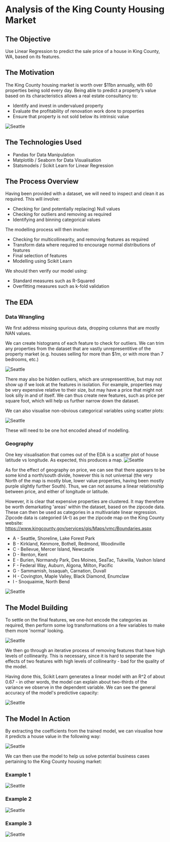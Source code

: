 # Analysis of the King County Housing Market


## The Objective
Use Linear Regression to predict the sale price of a house in King County, WA, based on its features.

## The Motivation
The King County housing market is worth over $11bn annually, with 60 properties being sold every day. Being able to predict a property’s value based on its characteristics allows a real estate consultancy to:
* Identify and invest in undervalued property
* Evaluate the profitability of renovation work done to properties
* Ensure that property is not sold below its intrinsic value

![Seattle](https://github.com/calbal91/project-king-county-housing/blob/master/Images/Seattle.jpg)

## The Technologies Used
* Pandas for Data Manipulation
* Matplotlib / Seaborn for Data Visualisation
* Statsmodels / Scikit Learn for Linear Regression

## The Process Overview
Having been provided with a dataset, we will need to inspect and clean it as required.
This will involve:
* Checking for (and potentially replacing) Null values
* Checking for outliers and removing as required
* Identifying and binning categorical values

The modelling process will then involve:
* Checking for multicollinearity, and removing features as required
* Transform data where required to encourage normal distributions of features
* Final selection of features
* Modelling using Scikit Learn

We should then verify our model using:
* Standard measures such as R-Squared
* Overfitting measures such as k-fold validation


## The EDA

### Data Wrangling
We first address missing spurious data, dropping columns that are mostly NAN values.

We can create histograms of each feature to check for outliers. We can trim any properties from the dataset that are vastly unrepresentitive of the property market (e.g. houses selling for more than $1m, or with more than 7 bedrooms, etc.)

![Seattle](https://github.com/calbal91/project-king-county-housing/blob/master/Images/Distributions.jpg)

There may also be hidden outliers, which are unrepresentitive, but may not show up if we look at the features in isolation. For example, properties may be very expensive relative to their size, but may have a price that might not look silly in and of itself. We can thus create new features, such as price per square foot, which will help us further narrow down the dataset.

We can also visualise non-obvious categorical variables using scatter plots:

![Seattle](https://github.com/calbal91/project-king-county-housing/blob/master/Images/Scatters.jpg)

These will need to be one hot encoded ahead of modelling.

### Geography
One key visualisation that comes out of the EDA is a scatter plot of house latitude vs longitude. As expected, this produces a map.
![Seattle](https://github.com/calbal91/project-king-county-housing/blob/master/Images/ScatterMap.png)

As for the effect of geography on price, we can see that there appears to be some kind a north/south divide, however this is not universal (the very North of the map is mostly blue, lower value properties, having been mostly purple slightly further South). Thus, we can not assume a linear relationship between price, and either of longitude or latitude.

However, it is clear that expensive properties are clustered. It may therefore be worth demarkating 'areas' within the dataset, based on the zipcode data. These can then be used as categories in a multivariate linear regression. Zipcode data is categoried (A-I) as per the zipcode map on the King County website: https://www.kingcounty.gov/services/gis/Maps/vmc/Boundaries.aspx

* A - Seattle, Shoreline, Lake Forest Park
* B - Kirkland, Kenmore, Bothell, Redmond, Woodinville
* C - Bellevue, Mercer Island, Newcastle
* D - Renton, Kent
* E - Burien, Normandy Park, Des Moines, SeaTac, Tukwilla, Vashon Island
* F - Federal Way, Auburn, Algona, Milton, Pacific
* G - Sammamish, Issaquah, Carnation, Duvall
* H - Covington, Maple Valley, Black Diamond, Enumclaw
* I - Snoquaimie, North Bend

![Seattle](https://github.com/calbal91/project-king-county-housing/blob/master/Images/KCZipCodes.jpg)

## The Model Building

To settle on the final features, we one-hot encode the categories as required, then perform some log transformations on a few variables to make them more 'normal' looking.

![Seattle](https://github.com/calbal91/project-king-county-housing/blob/master/Images/LogScaled.png)

We then go through an iterative process of removing features that have high levels of collinearity. This is necessary, since it is hard to seperate the effects of two features with high levels of collinearity - bad for the quality of the model.

Having done this, Scikit Learn generates a linear model with an R^2 of about 0.67 - in other words, the model can explain about two-thirds of the variance we observe in the dependent variable. We can see the general accuracy of the model's predictive capacity:

![Seattle](https://github.com/calbal91/project-king-county-housing/blob/master/Images/ModelPredictions.png)


## The Model In Action

By extracting the coefficients from the trained model, we can visualise how it predicts a house value in the following way:

![Seattle](https://github.com/calbal91/project-king-county-housing/blob/master/Images/ModelOutline.jpg)


We can then use the model to help us solve potential business cases pertaining to the King County housing market:

### Example 1

![Seattle](https://github.com/calbal91/project-king-county-housing/blob/master/Images/ModelCase1.jpg)


### Example 2

![Seattle](https://github.com/calbal91/project-king-county-housing/blob/master/Images/ModelCase2.jpg)


### Example 3

![Seattle](https://github.com/calbal91/project-king-county-housing/blob/master/Images/ModelCase3.jpg)